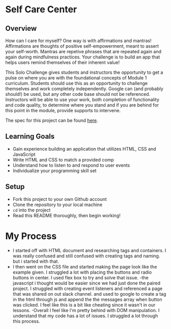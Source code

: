 # Self Care Center
## Overview
How can I care for myself? One way is with affirmations and mantras!
Affirmations are thoughts of positive self-empowerment, meant to assert your self-worth.
Mantras are repetive phrases that are repeated again and again during mindfulness practices. Your challenge is to build an app that helps users remind themselves of their inherent value!

This Solo Challenge gives students and instructors the opportunity to get a pulse on where you are with the foundational concepts of Module 1 curriculum. Students should use this as an opportunity to challenge themselves and work completely independently. Google can (and probably should!) be used, but any other code base should not be referenced. Instructors will be able to use your work, both completion of functionality and code quality, to determine where you stand and if you are behind for this point in the module, provide supports to intervene.

The spec for this project can be found [here](https://frontend.turing.io/projects/module-1/self-care-center.html).

## Learning Goals

- Gain experience building an application that utilizes HTML, CSS and JavaScript
- Write HTML and CSS to match a provided comp
- Understand how to listen to and respond to user events
- Individualize your programming skill set

## Setup

- Fork this project to your own Github account
- Clone the repository to your local machine
- `cd` into the project
- Read this README thoroughly, then begin working!   

# My Process
- I started off with HTML document and researching tags and containers. I was really confused and still confused with creating tags and naming. but i started with that.
- I then went on the CSS file and started making the page look like the example given. I struggled a lot with placing the buttons and radio buttons in center. I used flex box to try and solve that issue.
-the javascript i thought would be easier since we had just done the paired project. I struggled with creating event listeners and referenced a page that was shared on out slack channel. and used to google to create a tag in the html through js and append the the messages array when button was clicked. I feel like this is a bit like cheating since it wasn't in our lessons.
-Overall I feel like I'm pretty behind with DOM manipulation. I understand that my code has a lot of issues. I struggled a lot through this process. 
